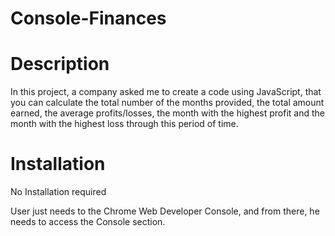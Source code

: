 # Console-Finances

# Description

In this project, a company asked me to create a code using JavaScript, that you can calculate the total number of the months provided, the total amount earned, the average profits/losses, the month with the highest profit and the month with the highest loss through this period of time.

# Installation

No Installation required

User just needs to the Chrome Web Developer Console, and from there, he needs to access the Console section.
